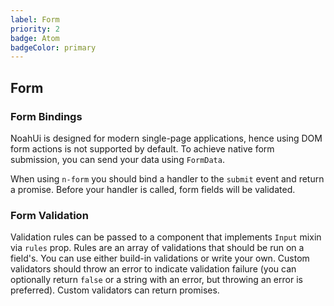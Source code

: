 ```yaml
---
label: Form
priority: 2
badge: Atom
badgeColor: primary
---
```


## Form

<ComponentMeta name="NForm" />

### Form Bindings

NoahUi is designed for modern single-page applications, hence using DOM form actions is not supported by default. To achieve native form submission, you can send your data using `FormData`.

When using `n-form` you should bind a handler to the `submit` event and return a promise. Before your handler is called, form fields will be validated.

<ComponentDemo name="FormContainer" />

### Form Validation

Validation rules can be passed to a component that implements `Input` mixin via `rules` prop.
Rules are an array of validations that should be run on a field's. You can use either build-in validations or write your own. Custom validators should throw an error to indicate validation failure (you can optionally return `false` or a string with an error, but throwing an error is preferred). Custom validators can return promises.

<ComponentDemo name="FormValidation" />

